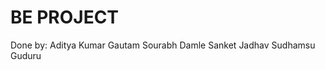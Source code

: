 # BE PROJECT


Done by:
                Aditya Kumar Gautam 
                Sourabh Damle
                Sanket Jadhav
                Sudhamsu Guduru